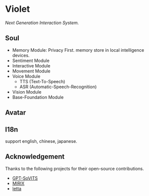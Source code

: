 # Violet

_Next Generation Interaction System._

## Soul

- Memory Module: Privacy First. memory store in local intelligence devices.
- Sentiment Module
- Interactive Module
- Movement Module
- Voice Module
  - TTS (Text-To-Speech)
  - ASR (Automatic-Speech-Recognition)
- Vision Module
- Base-Foundation Module


## Avatar



## I18n

support english, chinese, japanese.

## Acknowledgement

Thanks to the following projects for their open-source contributions.

- [GPT-SoVITS](https://github.com/RVC-Boss/GPT-SoVITS.git)
- [MIRIX](https://github.com/Mirix-AI/violet.git)
- [letta](https://github.com/letta-ai/letta.git)
